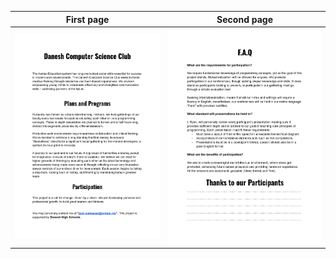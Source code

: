 | First page                          | Second page                         |
| ----------------------------------- | ----------------------------------- |
| ![CS-CLUB](https://github.com/Danesh-CS-Club/.github/blob/main/Introduction%20First%20page.png) | ![CS-CLUB](https://github.com/Danesh-CS-Club/.github/blob/main/Introduction%20Second%20page.png?raw=true) |
